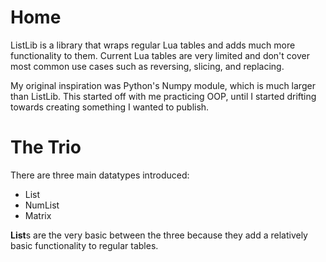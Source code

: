 # Home

ListLib is a library that wraps regular Lua tables and adds much more functionality to them. Current Lua tables are very limited and don't cover most common use cases such as reversing, slicing, and replacing.

My original inspiration was Python's Numpy module, which is much larger than ListLib. This started off with me practicing OOP, until I started drifting towards creating something I wanted to publish. 

# The Trio

There are three main datatypes introduced:

* List
* NumList
* Matrix

**List**s are the very basic between the three because they add a relatively basic functionality to regular tables.  